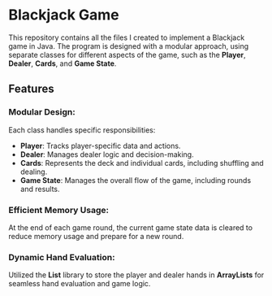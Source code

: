 # Blackjack Game

This repository contains all the files I created to implement a Blackjack game in Java. The program is designed with a modular approach, using separate classes for different aspects of the game, such as the **Player**, **Dealer**, **Cards**, and **Game State**.

## Features

### Modular Design:
Each class handles specific responsibilities:
- **Player**: Tracks player-specific data and actions.
- **Dealer**: Manages dealer logic and decision-making.
- **Cards**: Represents the deck and individual cards, including shuffling and dealing.
- **Game State**: Manages the overall flow of the game, including rounds and results.

### Efficient Memory Usage:
At the end of each game round, the current game state data is cleared to reduce memory usage and prepare for a new round.

### Dynamic Hand Evaluation:
Utilized the **List** library to store the player and dealer hands in **ArrayLists** for seamless hand evaluation and game logic.
